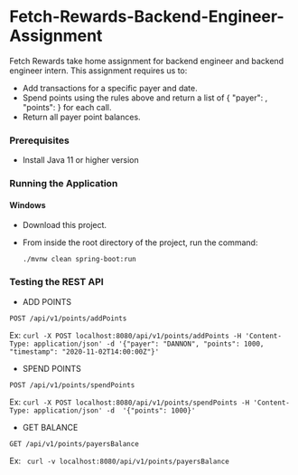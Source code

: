 # Fetch-Rewards-Backend-Engineer-Assignment
Fetch Rewards take home assignment for backend engineer and backend engineer intern. This assignment requires us to:

 * Add transactions for a specific payer and date.
 * Spend points using the rules above and return a list of { "payer": <string>, "points": <integer> } for each call.
 * Return all payer point balances.

### Prerequisites
* Install Java 11 or higher version

### Running the Application

#### Windows
* Download this project.
* From inside the root directory of the project, run the command:

    ``` ./mvnw clean spring-boot:run ```

### Testing the REST API

* ADD POINTS
   
``` POST /api/v1/points/addPoints ```

   
Ex: ``` curl -X POST localhost:8080/api/v1/points/addPoints -H 'Content-Type: application/json' -d '{"payer": "DANNON", "points": 1000, "timestamp": "2020-11-02T14:00:00Z"}' ```

* SPEND POINTS
   
``` POST /api/v1/points/spendPoints ```
   
Ex: ``` curl -X POST localhost:8080/api/v1/points/spendPoints -H 'Content-Type: application/json' -d  '{"points": 1000}' ```

* GET BALANCE
   
``` GET /api/v1/points/payersBalance ```
   
Ex: ```  curl -v localhost:8080/api/v1/points/payersBalance ```

